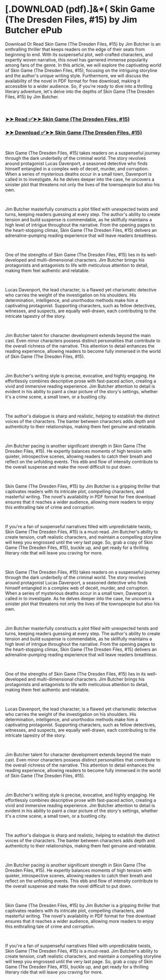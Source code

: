 # [.DOWNLOAD (pdf).]&*( Skin Game (The Dresden Files, #15) by Jim Butcher ePub

<p>Download Or Read Skin Game (The Dresden Files, #15) by Jim Butcher is an enthralling thriller that keeps readers on the edge of their seats from beginning to end. With its suspenseful plot, well-crafted characters, and expertly woven narrative, this novel has garnered immense popularity among fans of the genre. In this article, we will explore the captivating world of Skin Game (The Dresden Files, #15), focusing on the intriguing storyline and the author's unique writing style. Furthermore, we will discuss the availability of the novel in PDF format for free download, making it accessible to a wider audience. So, if you're ready to dive into a thrilling literary adventure, let's delve into the depths of Skin Game (The Dresden Files, #15) by Jim Butcher.</p>
<p>&nbsp;</p>

### [➤➤ Read ✅➤➤ Skin Game (The Dresden Files, #15)](https://thehelpfulbooks.blogspot.com/id/19486421)

### [➤➤ Download ✅➤➤ Skin Game (The Dresden Files, #15)](https://thehelpfulbooks.blogspot.com/id/19486421)

<p>&nbsp;</p>
<p>Skin Game (The Dresden Files, #15) takes readers on a suspenseful journey through the dark underbelly of the criminal world. The story revolves around protagonist Lucas Davenport, a seasoned detective who finds himself entangled in a complex web of deceit, murder, and corruption. When a series of mysterious deaths occur in a small town, Davenport is called in to investigate. As he delves deeper into the case, he uncovers a sinister plot that threatens not only the lives of the townspeople but also his own.</p>
<p>&nbsp;</p>
<p>Jim Butcher masterfully constructs a plot filled with unexpected twists and turns, keeping readers guessing at every step. The author's ability to create tension and build suspense is commendable, as he skillfully maintains a high level of intrigue throughout the narrative. From the opening pages to the heart-stopping climax, Skin Game (The Dresden Files, #15) delivers an adrenaline-pumping reading experience that will leave readers breathless.</p>
<p>&nbsp;</p>
<p>One of the strengths of Skin Game (The Dresden Files, #15) lies in its well-developed and multi-dimensional characters. Jim Butcher brings his protagonists and antagonists to life with meticulous attention to detail, making them feel authentic and relatable.</p>
<p>&nbsp;</p>
<p>Lucas Davenport, the lead character, is a flawed yet charismatic detective who carries the weight of the investigation on his shoulders. His determination, intelligence, and unorthodox methods make him a captivating protagonist. Supporting characters, such as fellow detectives, witnesses, and suspects, are equally well-drawn, each contributing to the intricate tapestry of the story.</p>
<p>&nbsp;</p>
<p>Jim Butcher talent for character development extends beyond the main cast. Even minor characters possess distinct personalities that contribute to the overall richness of the narrative. This attention to detail enhances the reading experience, allowing readers to become fully immersed in the world of Skin Game (The Dresden Files, #15).</p>
<p>&nbsp;</p>
<p>Jim Butcher's writing style is precise, evocative, and highly engaging. He effortlessly combines descriptive prose with fast-paced action, creating a vivid and immersive reading experience. Jim Butcher attention to detail is evident in his ability to paint a clear picture of the story's settings, whether it's a crime scene, a small town, or a bustling city.</p>
<p>&nbsp;</p>
<p>The author's dialogue is sharp and realistic, helping to establish the distinct voices of the characters. The banter between characters adds depth and authenticity to their relationships, making them feel genuine and relatable.</p>
<p>&nbsp;</p>
<p>Jim Butcher pacing is another significant strength in Skin Game (The Dresden Files, #15). He expertly balances moments of high tension with quieter, introspective scenes, allowing readers to catch their breath and reflect on the unfolding events. This ebb and flow of intensity contribute to the overall suspense and make the novel difficult to put down.</p>
<p>&nbsp;</p>
<p>Skin Game (The Dresden Files, #15) by Jim Butcher is a gripping thriller that captivates readers with its intricate plot, compelling characters, and masterful writing. The novel's availability in PDF format for free download ensures that it reaches a wider audience, allowing more readers to enjoy this enthralling tale of crime and corruption.</p>
<p>&nbsp;</p>
<p>If you're a fan of suspenseful narratives filled with unpredictable twists, Skin Game (The Dresden Files, #15) is a must-read. Jim Butcher's ability to create tension, craft realistic characters, and maintain a compelling storyline will keep you engrossed until the very last page. So, grab a copy of Skin Game (The Dresden Files, #15), buckle up, and get ready for a thrilling literary ride that will leave you craving for more.</p>
<p>&nbsp;</p>
<p>Skin Game (The Dresden Files, #15) takes readers on a suspenseful journey through the dark underbelly of the criminal world. The story revolves around protagonist Lucas Davenport, a seasoned detective who finds himself entangled in a complex web of deceit, murder, and corruption. When a series of mysterious deaths occur in a small town, Davenport is called in to investigate. As he delves deeper into the case, he uncovers a sinister plot that threatens not only the lives of the townspeople but also his own.</p>
<p>&nbsp;</p>
<p>Jim Butcher masterfully constructs a plot filled with unexpected twists and turns, keeping readers guessing at every step. The author's ability to create tension and build suspense is commendable, as he skillfully maintains a high level of intrigue throughout the narrative. From the opening pages to the heart-stopping climax, Skin Game (The Dresden Files, #15) delivers an adrenaline-pumping reading experience that will leave readers breathless.</p>
<p>&nbsp;</p>
<p>One of the strengths of Skin Game (The Dresden Files, #15) lies in its well-developed and multi-dimensional characters. Jim Butcher brings his protagonists and antagonists to life with meticulous attention to detail, making them feel authentic and relatable.</p>
<p>&nbsp;</p>
<p>Lucas Davenport, the lead character, is a flawed yet charismatic detective who carries the weight of the investigation on his shoulders. His determination, intelligence, and unorthodox methods make him a captivating protagonist. Supporting characters, such as fellow detectives, witnesses, and suspects, are equally well-drawn, each contributing to the intricate tapestry of the story.</p>
<p>&nbsp;</p>
<p>Jim Butcher talent for character development extends beyond the main cast. Even minor characters possess distinct personalities that contribute to the overall richness of the narrative. This attention to detail enhances the reading experience, allowing readers to become fully immersed in the world of Skin Game (The Dresden Files, #15).</p>
<p>&nbsp;</p>
<p>Jim Butcher's writing style is precise, evocative, and highly engaging. He effortlessly combines descriptive prose with fast-paced action, creating a vivid and immersive reading experience. Jim Butcher attention to detail is evident in his ability to paint a clear picture of the story's settings, whether it's a crime scene, a small town, or a bustling city.</p>
<p>&nbsp;</p>
<p>The author's dialogue is sharp and realistic, helping to establish the distinct voices of the characters. The banter between characters adds depth and authenticity to their relationships, making them feel genuine and relatable.</p>
<p>&nbsp;</p>
<p>Jim Butcher pacing is another significant strength in Skin Game (The Dresden Files, #15). He expertly balances moments of high tension with quieter, introspective scenes, allowing readers to catch their breath and reflect on the unfolding events. This ebb and flow of intensity contribute to the overall suspense and make the novel difficult to put down.</p>
<p>&nbsp;</p>
<p>Skin Game (The Dresden Files, #15) by Jim Butcher is a gripping thriller that captivates readers with its intricate plot, compelling characters, and masterful writing. The novel's availability in PDF format for free download ensures that it reaches a wider audience, allowing more readers to enjoy this enthralling tale of crime and corruption.</p>
<p>&nbsp;</p>
<p>If you're a fan of suspenseful narratives filled with unpredictable twists, Skin Game (The Dresden Files, #15) is a must-read. Jim Butcher's ability to create tension, craft realistic characters, and maintain a compelling storyline will keep you engrossed until the very last page. So, grab a copy of Skin Game (The Dresden Files, #15), buckle up, and get ready for a thrilling literary ride that will leave you craving for more.</p>
<p>&nbsp;</p>
